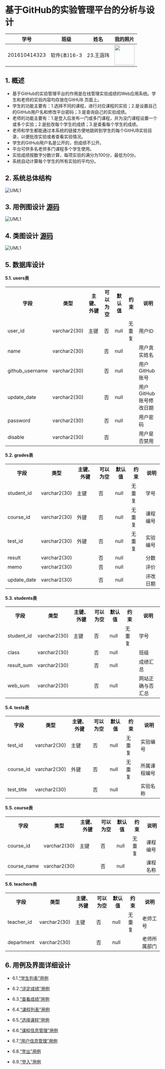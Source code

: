 # 基于GitHub的实验管理平台的分析与设计
学号|班级|姓名|我的照片
:-:|:-:|:-:|:-:
201610414323|软件(本)16-3|23.王涵玮|<img src="https://github.com/WangHanWei19971211/is_analysis/blob/master/test1/myself.jpg" width="66"/>

## 1. 概述
* 基于GitHub的实验管理平台的作用是在线管理实验成绩的Web应用系统。学生和老师的实验内容均存放在GitHUB 页面上。
* 学生的功能主要有：1.选择不同的课程，进行对应课程的实验；2.是设置自己的GitHub用户名和修改平台密码；3.是查询自己的实验成绩。
* 老师的功能主要有：1.是登入后发布一门或多门课程，并为没门课程设置一个或多个实验；2.是批改每个学生的成绩；3.是查看每个学生的成绩。
* 老师和学生都能通过本系统的链接方便地跳转到学生的每个GitHUB实验目录，以便批改实验或者查看实验情况。
* 学生的GitHub用户名是公开的，但成绩不公开。
* 平台可供多名老师多门课程多个学生使用。
* 实验成绩按数字分数计算，每项实验的满分为100分，最低为0分。
* 系统自动计算每个学生的所有实验的平均分。

## 2. 系统总体结构
![UML1](https://github.com/WangHanWei19971211/is_analysis/blob/master/test6/test6.png)

## 3. 用例图设计 <a href="https://github.com/WangHanWei19971211/is_analysis/blob/master/test6/src/uml3.all.puml" target="_blank">源码</a>
![UML1](https://github.com/WangHanWei19971211/is_analysis/blob/master/test6/uml3.all.png)

## 4. 类图设计 <a href="https://github.com/WangHanWei19971211/is_analysis/blob/master/test6/src/uml4.puml" target="_blank">源码</a>
![UML1](https://github.com/WangHanWei19971211/is_analysis/blob/master/test6/uml4.png)

## 5. 数据库设计
#### 5.1.  users表
<table>
  <tr>
    <th>字段</th>
    <th>类型</th>
    <th>主键、外键</th>
    <th>可以为空</th>
    <th>默认值</th>
    <th>约束</th>
    <th>说明</th>
  </tr>
  <tr>
    <td>user_id</td>
    <td>varchar2(30)</td>
    <td>主键</td>
    <td>否</td>
    <td>null</td>
    <td>无重复</td>
    <td>用户ID</td>
  </tr>
  <tr>
    <td>name</td>
    <td>varchar2(30)</td>
    <td></td>
    <td>否</td>
    <td>null</td>
    <td></td>
    <td>用户真实姓名</td>
  </tr>
  <tr>
    <td>github_username</td>
    <td>varchar2(30)</td>
    <td></td>
    <td>否</td>
    <td>null</td>
    <td></td>
    <td>用户GitHub账号</td>
  </tr>
  <tr>
    <td>update_date</td>
    <td>varchar2(30)</td>
    <td></td>
    <td>否</td>
    <td>null</td>
    <td></td>
    <td>用户GitHub账号修改日期</td>
  </tr>
  <tr>
    <td>password</td>
    <td>varchar2(30)</td>
    <td></td>
    <td>否</td>
    <td>null</td>
    <td></td>
    <td>用户密码</td>
  </tr>
  <tr>
    <td>disable</td>
    <td>varchar2(30)</td>
    <td></td>
    <td>否</td>
    <td></td>
    <td></td>
    <td>用户是否禁用</td>
  </tr>
</table>

#### 5.2.  grades表
<table>
  <tr>
    <th>字段</th>
    <th>类型</th>
    <th>主键、外键</th>
    <th>可以为空</th>
    <th>默认值</th>
    <th>约束</th>
    <th>说明</th>
  </tr>
  <tr>
    <td>student_id</td>
    <td>varchar2(30)</td>
    <td>主键</td>
    <td>否</td>
    <td>null</td>
    <td>无重复</td>
    <td>学号</td>
  </tr>
  <tr>
    <td>course_id</td>
    <td>varchar2(30)</td>
    <td>外键</td>
    <td>否</td>
    <td>null</td>
    <td>无重复</td>
    <td>课程编号</td>
  </tr>
  <tr>
    <td>test_id</td>
    <td>varchar2(30)</td>
    <td>外键</td>
    <td>否</td>
    <td>null</td>
    <td>无重复</td>
    <td>实验编号</td>
  </tr>
  <tr>
    <td>result</td>
    <td>varchar2(30)</td>
    <td></td>
    <td>否</td>
    <td>null</td>
    <td></td>
    <td>分数</td>
  </tr>
  <tr>
    <td>memo</td>
    <td>varchar2(30)</td>
    <td></td>
    <td>否</td>
    <td>null</td>
    <td></td>
    <td>评价</td>
  </tr>
  <tr>
    <td>update_date</td>
    <td>varchar2(30)</td>
    <td></td>
    <td>否</td>
    <td>null</td>
    <td></td>
    <td>评改日期</td>
  </tr>
</table>

#### 5.3. students表
<table>
  <tr>
    <th>字段</th>
    <th>类型</th>
    <th>主键、外键</th>
    <th>可以为空</th>
    <th>默认值</th>
    <th>约束</th>
    <th>说明</th>
  </tr>
  <tr>
    <td>student_id</td>
    <td>varchar2(30)</td>
    <td>主键</td>
    <td>否</td>
    <td>null</td>
    <td>无重复</td>
    <td>学号</td>
  </tr>
  <tr>
    <td>class<br></td>
    <td>varchar2(30)</td>
    <td></td>
    <td>否</td>
    <td>null</td>
    <td></td>
    <td>班级</td>
  </tr>
  <tr>
    <td>result_sum</td>
    <td>varchar2(30)</td>
    <td></td>
    <td>否</td>
    <td>null</td>
    <td></td>
    <td>成绩汇总</td>
  </tr>
  <tr>
    <td>web_sum</td>
    <td>varchar2(30)</td>
    <td></td>
    <td>否</td>
    <td>null</td>
    <td></td>
    <td>网站正确与否汇总</td>
  </tr>
</table>
  
#### 5.4. tests表
  <table>
    <tr>
      <th>字段</th>
      <th>类型</th>
      <th>主键、外键</th>
      <th>可以为空</th>
      <th>默认值</th>
      <th>约束</th>
      <th>说明</th>
    </tr>
    <tr>
      <td>test_id</td>
      <td>varchar2(30)</td>
      <td>主键</td>
      <td>否</td>
      <td>null</td>
      <td>无重复</td>
      <td>实验编号</td>
    </tr>
    <tr>
      <td>course_id<br></td>
      <td>varchar2(30)</td>
      <td>外键</td>
      <td>否</td>
      <td>null</td>
      <td>无重复</td>
      <td>所属课程编号</td>
    </tr>
    <tr>
      <td>test_title</td>
      <td>varchar2(30)</td>
      <td></td>
      <td>否</td>
      <td>null</td>
      <td></td>
      <td>实验名称</td>
    </tr>
  </table>
  
#### 5.5. course表
 <table>
   <tr>
     <th>字段</th>
     <th>类型</th>
     <th>主键、外键</th>
     <th>可以为空</th>
     <th>默认值</th>
     <th>约束</th>
     <th>说明</th>
   </tr>
   <tr>
     <td>course_id</td>
     <td>varchar2(30)</td>
     <td>主键</td>
     <td>否</td>
     <td>null</td>
     <td>无重复</td>
     <td>课程编号</td>
   </tr>
   <tr>
     <td>course_name<br></td>
     <td>varchar2(30)</td>
     <td></td>
     <td>否</td>
     <td>null</td>
     <td></td>
     <td>课程名称</td>
   </tr>
 </table> 
  
#### 5.6. teachers表
<table>
  <tr>
    <th>字段</th>
    <th>类型</th>
    <th>主键、外键</th>
    <th>可以为空</th>
    <th>默认值</th>
    <th>约束</th>
    <th>说明</th>
  </tr>
  <tr>
    <td>teacher_id</td>
    <td>varchar2(30)</td>
    <td>主键</td>
    <td>否</td>
    <td>null</td>
    <td>无重复</td>
    <td>老师工号</td>
  </tr>
  <tr>
    <td>department<br></td>
    <td>varchar2(30)</td>
    <td></td>
    <td>否</td>
    <td>null</td>
    <td></td>
    <td>老师所属部门</td>
  </tr>
</table>


## 6. 用例及界面详细设计
* 6.1.<a href="https://github.com/WangHanWei19971211/is_analysis/blob/master/test6/用例/6.1.md">“学生列表”用例</a>

* 6.2.<a href="https://github.com/WangHanWei19971211/is_analysis/blob/master/test6/用例/6.2.md">“评定成绩”用例</a>

* 6.3.<a href="https://github.com/WangHanWei19971211/is_analysis/blob/master/test6/用例/6.3.md">“查看成绩”用例</a>

* 6.4.<a href="https://github.com/WangHanWei19971211/is_analysis/blob/master/test6/用例/6.4.md">“课程列表”用例</a>

* 6.5.<a href="https://github.com/WangHanWei19971211/is_analysis/blob/master/test6/用例/6.5.md">“选择课程”用例</a>

* 6.6.<a href="https://github.com/WangHanWei19971211/is_analysis/blob/master/test6/用例/6.6.md">“课程信息管理”用例</a>

* 6.7.<a href="https://github.com/WangHanWei19971211/is_analysis/blob/master/test6/用例/6.7.md">“用户信息管理”用例</a>

* 6.8.<a href="https://github.com/WangHanWei19971211/is_analysis/blob/master/test6/用例/6.8.md">“登出”用例</a>

* 6.9.<a href="https://github.com/WangHanWei19971211/is_analysis/blob/master/test6/用例/6.9.md">“登入”用例</a>
